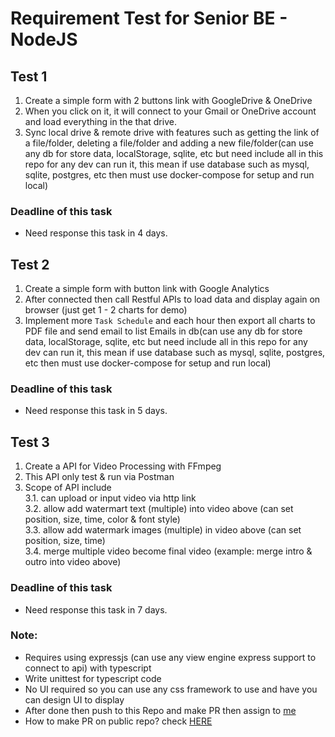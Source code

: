 # Requirement Test for Senior BE - NodeJS
## Test 1
1. Create a simple form with 2 buttons link with GoogleDrive & OneDrive
2. When you click on it, it will connect to your Gmail or OneDrive account and load everything in the that drive.
3. Sync local drive & remote drive with features such as getting the link of a file/folder, deleting a file/folder and adding a new file/folder(can use any db for store data, localStorage, sqlite, etc but need include all in this repo for any dev can run it, this mean if use database such as mysql, sqlite, postgres, etc then must use docker-compose for setup and run local)

### Deadline of this task
- Need response this task in 4 days.


## Test 2
1. Create a simple form with button link with Google Analytics
2. After connected then call Restful APIs to load data and display again on browser (just get 1 - 2 charts for demo)
3. Implement more `Task Schedule` and each hour then export all charts to PDF file and send email to list Emails in db(can use any db for store data, localStorage, sqlite, etc but need include all in this repo for any dev can run it, this mean if use database such as mysql, sqlite, postgres, etc then must use docker-compose for setup and run local)
### Deadline of this task
- Need response this task in 5 days.


## Test 3
1. Create a API for Video Processing with FFmpeg
2. This API only test & run via Postman
3. Scope of API include\
  3.1. can upload or input video via http link\
  3.2. allow add watermart text (multiple) into video above (can set position, size, time, color & font style)\
  3.3. allow add watermark images (multiple) in video above (can set position, size, time)\
  3.4. merge multiple video become final video (example: merge intro & outro into video above)
### Deadline of this task
- Need response this task in 7 days.


### Note: 
- Requires using expressjs (can use any view engine express support to connect to api) with typescript
- Write unittest for typescript code
- No UI required so you can use any css framework to use and have you can design UI to display
- After done then push to this Repo and make PR then assign to [me](https://github.com/longthemartec)
- How to make PR on public repo? check [HERE](https://opensource.com/article/19/7/create-pull-request-github)

